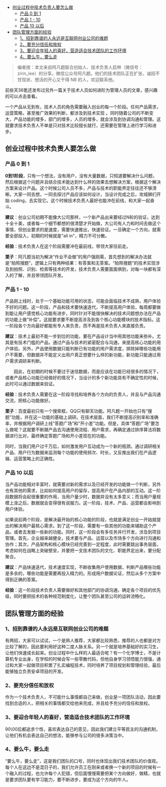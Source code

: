 

- [创业过程中技术负责人要怎么做](#创业过程中技术负责人要怎么做)
    - [产品 0 到 1](#产品-0-到-1)
    - [产品 1 - 10](#产品-1---10)
    - [产品 10 以后](#产品-10-以后)
- [团队管理方面的经验](#团队管理方面的经验)
    - [1、招到靠谱的人永远是互联网创业公司的难题](#1招到靠谱的人永远是互联网创业公司的难题)
    - [2、要充分信任和放权](#2要充分信任和放权)
    - [3、要迎合年轻人的喜好，营造适合技术团队的工作环境](#3要迎合年轻人的喜好营造适合技术团队的工作环境)
    - [4、要么牛，要么走](#4要么牛要么走)


> 编者按：本文来自阿凡题联合创始人、技术负责人启林（微信号：zirin_lee）的分享。微信公众号阿凡题。他们的技术团队正在扩张，诚招不甘现状、想活的开心又干得 NB 的人，欢迎联系他。

前些天36氪还发布过另外一篇关于技术人员如何进阶为管理人员的文章，感兴趣的可以点击查看。

一个产品从无到有，技术人员的角色需要融入创业的每一个阶段。任何产品需求，运营策略，甚至推广效果的判断，都涉及到技术实现 。同时随着公司的不断变大，产品功能的增多，部门的增多，人员的增多，就会涉及到协调沟通和管理。这就要求技术负责人不单是只对技术比较擅长就行，还需要在管理上进行学习和进步。

## 创业过程中技术负责人要怎么做

### 产品 0 到 1

**0到1阶段**，只有一个想法，没有用户，没有大量数据，只知道要解决什么问题，然后根据这个问题并且结合技术能达到什么样的效果去想解决方案，根据这个解决方案来设计产品。这个时候公司人员不多，产品与技术的职能界定往往还不够清晰。大家一同去想，一同去探讨产品应该如何设计，当设计完成之后，攻城狮们开始 coding，去实现它。这个时候技术负责人最好也能冲在前线，和大家一起奋斗。

**建议**：创业公司初期不能像大公司那样，一个新产品出来要经过N轮的验证，达到十全十美，或者每一个细节都想的很清楚才开始做，大公司有人力和时间去做这个事情，但创业要求的是速度，需要快速推出，快速验证。一旦确定一个方向，就需要全部投入，初期的时候就是"all in"，精力不可分散。

**经验**：技术负责人在这个阶段需要冲在最前线，带领大家往前走。

**栗子**：阿凡题当初为解决“作业不会做”的用户强刚需，首先想到的解决办法就是“拍照搜题”，逻辑上只有两种结果：有答案和无答案。“拍照搜题”的技术实现涉及到拍照、识别、检索等技术的开发，技术负责人需要面面俱到，对每一块都有深入的了解，并且带领团队开发。

### 产品 1 - 10

产品刚上线时，处于一个基础功能可用的状态，可能会面临技术不成熟，用户体验不好的问题。这一阶段，产品和技术要快速迭代，不断提高用户体验，每周都要做到能让用户感觉核心功能有进步，同时针对不能很快解决的技术问题想办法在产品的功能上做“补偿”。这就要求要不断提高涉及到各个核心功能模块的技术指标。这一阶段各个方向最好都能有专人来负责，而不再是技术负责人来直接负责。

**建议**：技术上最初不能一步到位的功能，要在产品设计当中用其他功能来弥补。尤其是有技术门槛的产品，通过产品与技术的紧密配合与沟通，来提高核心功能的用户体验。另外，产品使用数据只能判断已有功能的用户需求度，排除掉哪些功能用户不需要，但数据并不能定义出用户真正想要什么样的新功能，新功能只能通过用户需求调研来判断。

　　因此，在初期的时候不要过于迷信数据，而是应该在功能已经很多的情况下，或者产品核心功能已经做好的情况下，当设计的多个新功能具有不确定性的时候，此时可以通过数据来验证。

**经验**：技术负责人需要在这一阶段寻找和培养各个方向的负责人，并且与产品沟通交流，把核心功能做好。

**栗子**：百度最初只有一个搜索框，QQ只有聊天功能。阿凡题一开始也只有“搜题”功能，并在这一功能的基础上调研。在技术层面，我们不断提高识别率和准确率，并根据用户调研上线“答题广场”和“开小差”功能。但是，具体“答题广场”要怎么做呢？这就要不断跟产品去沟通使用流程、用户需求，再确定通过排序算法将数据进行比对，最终确定答题广场和开小差现在的功能。

同时，当我们用户过千万后，如何激发用户互动成为一个新的瓶颈。通过调研相关产品、用户行为数据来监测每个功能的使用频次、时长，又反推出我们在产品逻辑、运营策略上的正确性。

### 产品 10 以后

当产品功能相对丰富时，就需要对新的需求以及已经开发的功能做一个判断，另外也有其他的需求，比如如何提高用户的留存，提高用户在产品内部的互动。这一阶段数据将会起很重要的作用，当用户量少时，数据并没有太多意义；而当用户量规模上涨之后，数据就会变得很有说服力。这一阶段，技术、产品、运营都会影响到用户体验。

如果说前两个阶段，是解决最开始的核心功能的阶段，也就是满足创业一开始就提出的解决用户最核心需求。到了这一阶段，需要有一些其他的功能来辅助这个产品，或者去发掘一些新的功能。同时，这一阶段会有多任务并行开发，涉及到项目管理。首先，企业越来越健全，技术要与产品、运营以及市场多个方向进行沟通和协作；其次，产品架构和核心模块已经完善到一定程度，此时需要跳出事务层面，考虑如何在战略上突破壁垒，并要把一支技术团队的文化、职能界定出来，要分配聚合。

**建议**：产品快速迭代，技术速度实现，不断收集用户使用数据，判断产品哪些功能是多余的，哪些功能是需要再投入精力的。形成用户数据论证，然后从多个方案中得到正确的答案。

**经验**：这一阶段技术负责人需要做好和其他部门的协调沟通，确定各个项目的优先级，同时要把技术的各种规范制度化，让整个团队甚至公司的运转流畅化。

## 团队管理方面的经验

### 1、招到靠谱的人永远是互联网创业公司的难题

有两招，大家可以试试，一个是熟人推荐，大家都比较熟悉，推荐的人也都是对方比较了解的，因此要利用好这种二度人脉关系。另一个就是培养基础好的实习生，让他们快速成长起来。创业过程中什么样的人最适合呢？有一个化学博士，不是计算机专业出身，在学校的时候会写一些零散代码，但他自身学习领悟能力很强，通过和大家一起做项目积累了扎实编程技术，同时培养了项目规划和管理经验，最后能够独立负责安卓项目的开发。

### 2、要充分信任和放权

作为一个技术负责人，不可能什么事情都自己来做，创业是一项团队活动，因此要找到合适的人，把相关的事情都交给他来完成，并且给予充分的信任和放权。

### 3、要迎合年轻人的喜好，营造适合技术团队的工作环境

90\00后都追求个性，喜欢表达自己的意见，因此我们建立平等民主的沟通机制，让他们有机会表达自己的想法，能够参与公司的很多决策当中。

### 4、要么牛，要么走

“要么牛，要么走”，这是我们团队的口号，同时也体现出我们技术团队的价值观。每个人在这边不是混日子的，我们允许员工在刚来或者换一个新的项目的时候有一个融入的过程，也允许每个人犯错，但后面慢慢需要把某个方向做好，做精，也就是要求团队要有学习能力，要不断进步，要成为这个方向的牛人。
